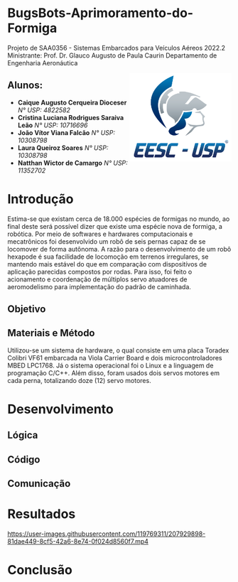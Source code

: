 # BugsBots-Aprimoramento-do-Formiga
  Projeto de SAA0356 - Sistemas Embarcados para Veículos Aéreos 2022.2
  Ministrante: Prof. Dr. Glauco Augusto de Paula Caurin
  Departamento de Engenharia Aeronáutica

<img src="./Imagens/identidade_visual_novo_logo.png" align="right"
     alt="Logo EESC" height="200">


## Alunos:
* **Caique Augusto Cerqueira Dioceser** *N° USP: 4822582* 
* **Cristina Luciana Rodrigues Saraiva Leão** *N° USP: 10716696* 
* **João Vítor Viana Falcão** *N° USP: 10308798* 
* **Laura Queiroz Soares** *N° USP: 10308798* 
* **Natthan Wictor de Camargo** *N° USP: 11352702* 


# Introdução
Estima-se que existam cerca de 18.000 espécies de formigas no mundo, ao final deste será possível dizer que existe uma espécie nova de formiga, a robótica. Por meio de softwares e hardwares computacionais e mecatrônicos foi desenvolvido um robô de seis pernas capaz de se locomover de forma autônoma. A razão para o desenvolvimento de um robô hexapode é sua facilidade de locomoção em terrenos irregulares, se mantendo mais estável do que em comparação com dispositívos de aplicação parecidas compostos por rodas.
Para isso, foi feito o acionamento e coordenação de múltiplos servo atuadores de aeromodelismo para implementação do padrão de caminhada.

## Objetivo

## Materiais e Método
Utilizou-se um sistema de hardware, o qual consiste em uma placa Toradex Colibri VF61 embarcada na Viola Carrier Board e dois microcontroladores MBED LPC1768. Já o sistema operacional foi o Linux e a linguagem de programação C/C++. Além disso, foram usados dois servos motores em cada perna, totalizando doze (12) servo motores.

# Desenvolvimento
## Lógica

## Código

## Comunicação


# Resultados







https://user-images.githubusercontent.com/119769311/207929898-81dae449-8cf5-42a6-8e74-0f024d8560f7.mp4



# Conclusão

